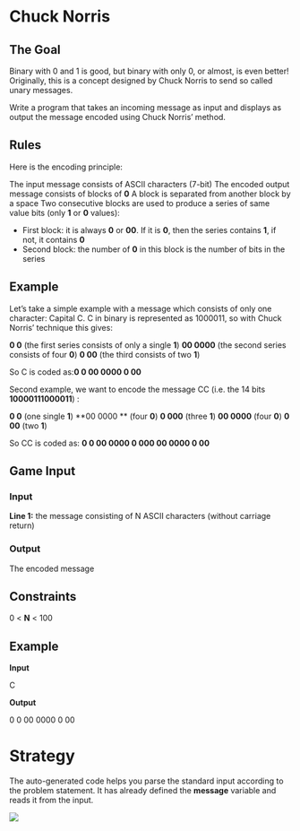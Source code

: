 # Chuck Norris
## The Goal
Binary with 0 and 1 is good, but binary with only 0, or almost, is even better! Originally, this is a concept designed by Chuck Norris to send so called unary messages.

Write a program that takes an incoming message as input and displays as output the message encoded using Chuck Norris’ method.

## Rules
Here is the encoding principle:

The input message consists of ASCII characters (7-bit)
The encoded output message consists of blocks of **0**
A block is separated from another block by a space
Two consecutive blocks are used to produce a series of same value bits (only **1** or **0** values):
- First block: it is always **0** or **00**. If it is **0**, then the series contains **1**, if not, it contains **0**
- Second block: the number of **0** in this block is the number of bits in the series
 
## Example
Let’s take a simple example with a message which consists of only one character: Capital C. C in binary is represented as 1000011, so with Chuck Norris’ technique this gives:

**0 0** (the first series consists of only a single **1**)
**00 0000** (the second series consists of four **0**)
**0 00** (the third consists of two **1**)

So C is coded as:**0 0 00 0000 0 00**

 
Second example, we want to encode the message CC (i.e. the 14 bits **10000111000011**) :

**0 0** (one single **1**)
**00 0000 ** (four **0**)
**0 000** (three **1**)
**00 0000** (four **0**)
**0 00** (two **1**)

So CC is coded as: **0 0 00 0000 0 000 00 0000 0 00**

## Game Input

### Input
**Line 1:** the message consisting of N ASCII characters (without carriage return)

### Output
The encoded message

## Constraints
0 < **N** < 100

## Example
**Input**

C

**Output**

0 0 00 0000 0 00

# Strategy

The auto-generated code helps you parse the standard input according to the problem statement. It has already defined the **message** variable and reads it from the input.

![](chuck-norris_co.png)
